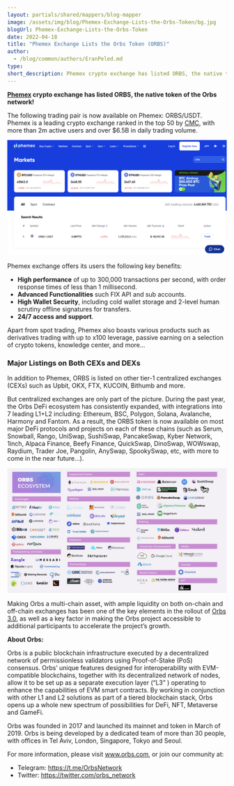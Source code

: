 ```yaml
---
layout: partials/shared/mappers/blog-mapper
image: /assets/img/blog/Phemex-Exchange-Lists-the-Orbs-Token/bg.jpg
blogUrl: Phemex-Exchange-Lists-the-Orbs-Token
date: 2022-04-18
title: "Phemex Exchange Lists the Orbs Token (ORBS)"
author:
  - /blog/common/authors/EranPeled.md
type:
short_description: Phemex crypto exchange has listed ORBS, the native token of the Orbs network!
---
```


**[Phemex](https://phemex.com/) crypto exchange has listed ORBS, the native token of the Orbs network!** 

The following trading pair is now available on Phemex: ORBS/USDT. Phemex is a leading crypto exchange ranked in the top 50 by [CMC](https://coinmarketcap.com/rankings/exchanges/), with more than 2m active users and over $6.5B in daily trading volume.
 
 ![phemex](/assets/img/blog/Phemex-Exchange-Lists-the-Orbs-Token/image1.png)

 
Phemex exchange offers its users the following key benefits:

- **High performance** of up to 300,000 transactions per second, with order response times of less than 1 millisecond.
- **Advanced Functionalities** such FIX API and sub accounts.
- **High Wallet Security**, including cold wallet storage and  2-level human scrutiny offline signatures for transfers.
- **24/7 access and support**.

Apart from spot trading, Phemex also boasts various products such as derivatives trading with up to x100 leverage, passive earning on a selection of crypto tokens, knowledge center, and more…

### Major Listings on Both CEXs and DEXs

In addition to Phemex, ORBS is listed on other tier-1 centralized exchanges (CEXs) such as Upbit, OKX, FTX, KUCOIN, Bithumb and more. 

But centralized exchanges are only part of the picture. During the past year, the Orbs DeFi ecosystem has consistently expanded, with integrations into 7 leading L1+L2 including: Ethereum, BSC, Polygon, Solana, Avalanche, Harmony and Fantom. As a result, the ORBS token is now available on most major DeFi protocols and projects on each of these chains (such as Serum, Snowball, Rango, UniSwap, SushiSwap, PancakeSwap, Kyber Network, 1inch, Alpaca Finance, Beefy Finance, QuickSwap, DinoSwap, WOWswap, Raydium, Trader Joe, Pangolin, AnySwap, SpookySwap, etc, with more to come in the near future...).

 ![ecosystem](/assets/img/blog/Phemex-Exchange-Lists-the-Orbs-Token/image2.png)


Making Orbs a multi-chain asset, with ample liquidity on both on-chain and off-chain exchanges has been one of the key elements in the rollout of [Orbs 3.0](https://www.orbs.com/Orbs3.0/), as well as a key factor in making the Orbs project accessible to additional participants to accelerate the project’s growth.


<div class='line-separator'> </div>

**About Orbs:**


Orbs is a public blockchain infrastructure executed by a decentralized network of permissionless validators using Proof-of-Stake (PoS) consensus.
Orbs’ unique features designed for interoperability with EVM-compatible blockchains, together with its decentralized network of nodes, allow it to be set up as a separate execution layer (“L3” ) operating to enhance the capabilities of EVM smart contracts. By working in conjunction with other L1 and L2 solutions as part of a tiered blockchain stack, Orbs opens up a whole new spectrum of possibilities for DeFi, NFT, Metaverse and GameFi.

Orbs was founded in 2017 and launched its mainnet and token in March of 2019. Orbs is being developed by a dedicated team of more than 30 people, with offices in Tel Aviv, London, Singapore, Tokyo and Seoul.

For more information, please visit www.orbs.com, or join our community at:

- Telegram: https://t.me/OrbsNetwork
- Twitter: https://twitter.com/orbs_network
